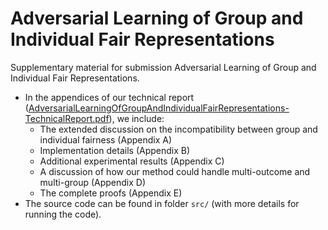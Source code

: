 # Adversarial Learning of Group and Individual Fair Representations
Supplementary material for submission Adversarial Learning of Group and Individual Fair Representations.
- In the appendices of our technical report ([AdversarialLearningOfGroupAndIndividualFairRepresentations-TechnicalReport.pdf](AdversarialLearningOfGroupAndIndividualFairRepresentations-TechnicalReport.pdf)), we include:
  - The extended discussion on the incompatibility between group and individual fairness (Appendix A)
  - Implementation details (Appendix B)
  - Additional experimental results (Appendix C)
  - A discussion of how our method could handle multi-outcome and multi-group (Appendix D)
  - The complete proofs (Appendix E)
- The source code can be found in folder `src/` (with more details for running the code).
